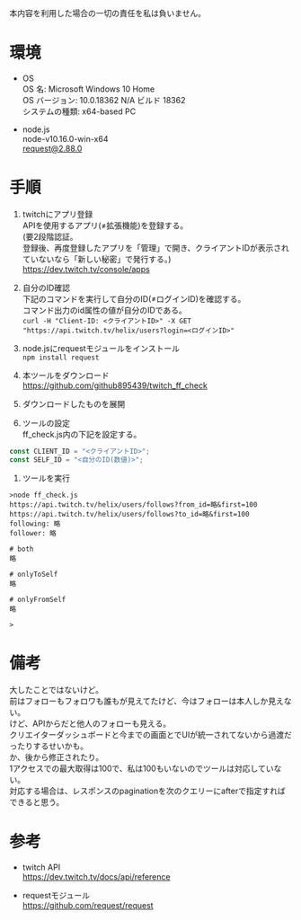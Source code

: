 本内容を利用した場合の一切の責任を私は負いません。

# 環境
- OS  
OS 名:                  Microsoft Windows 10 Home  
OS バージョン:          10.0.18362 N/A ビルド 18362  
システムの種類:         x64-based PC

- node.js  
node-v10.16.0-win-x64  
request@2.88.0

# 手順
1. twitchにアプリ登録  
APIを使用するアプリ(≠拡張機能)を登録する。  
(要2段階認証。  
登録後、再度登録したアプリを「管理」で開き、クライアントIDが表示されていないなら「新しい秘密」で発行する。)  
https://dev.twitch.tv/console/apps

1. 自分のID確認  
下記のコマンドを実行して自分のID(≠ログインID)を確認する。  
コマンド出力のid属性の値が自分のIDである。  
`curl -H "Client-ID: <クライアントID>" -X GET "https://api.twitch.tv/helix/users?login=<ログインID>"`

1. node.jsにrequestモジュールをインストール  
`npm install request`

1. 本ツールをダウンロード  
https://github.com/github895439/twitch_ff_check

1. ダウンロードしたものを展開

1. ツールの設定  
ff_check.js内の下記を設定する。

```javascript:ff_check.js
const CLIENT_ID = "<クライアントID>";
const SELF_ID = "<自分のID(数値)>";
```

1. ツールを実行  

```plaintext:標準出力
>node ff_check.js
https://api.twitch.tv/helix/users/follows?from_id=略&first=100
https://api.twitch.tv/helix/users/follows?to_id=略&first=100
following: 略
follower: 略

# both
略

# onlyToSelf
略

# onlyFromSelf
略

>
```

# 備考
大したことではないけど。  
前はフォローもフォロワも誰もが見えてたけど、今はフォローは本人しか見えない。  
けど、APIからだと他人のフォローも見える。  
クリエイターダッシュボードと今までの画面とでUIが統一されてないから過渡だったりするせいかも。  
か、後から修正されたり。  
1アクセスでの最大取得は100で、私は100もいないのでツールは対応していない。  
対応する場合は、レスポンスのpaginationを次のクエリーにafterで指定すればできると思う。

# 参考
- twitch API  
https://dev.twitch.tv/docs/api/reference

- requestモジュール  
https://github.com/request/request
